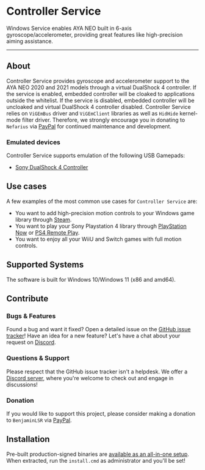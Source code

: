 # Controller Service

Windows Service enables AYA NEO built in 6-axis gyroscope/accelerometer, providing great features like high-precision aiming assistance.

----

## About
Controller Service provides gyroscope and accelerometer support to the AYA NEO 2020 and 2021 models through a virtual DualShock 4 controller. If the service is enabled, embedded controller will be cloaked to applications outside the whitelist. If the service is disabled, embedded controller will be uncloaked and virtual DualShock 4 controller disabled.
Controller Service relies on `ViGEmBus` driver and `ViGEmClient` libraries as well as `HidHide` kernel-mode filter driver. Therefore, we strongly encourage you in donating to `Nefarius` via [PayPal](https://paypal.me/NefariusMaximus) for continued maintenance and development.

### Emulated devices
Controller Service supports emulation of the following USB Gamepads:
- [Sony DualShock 4 Controller](https://en.wikipedia.org/wiki/DualShock#DualShock_4)

## Use cases
A few examples of the most common use cases for `Controller Service` are:
- You want to add high-precision motion controls to your Windows game library through [Steam](https://store.steampowered.com/controller/update/dec15).
- You want to play your Sony Playstation 4 library through [PlayStation Now](https://www.playstation.com/en-us/ps-now/) or [PS4 Remote Play](<https://remoteplay.dl.playstation.net/remoteplay/>).
- You want to enjoy all your WiiU and Switch games with full motion controls.

## Supported Systems
The software is built for Windows 10/Windows 11 (x86 and amd64).

## Contribute
### Bugs & Features
Found a bug and want it fixed? Open a detailed issue on the [GitHub issue tracker](../../issues)!
Have an idea for a new feature? Let's have a chat about your request on [Discord](https://discord.gg/cKaZ5SX8kx).

### Questions & Support
Please respect that the GitHub issue tracker isn't a helpdesk. We offer a [Discord server](https://discord.gg/cKaZ5SX8kx), where you're welcome to check out and engage in discussions!

### Donation
If you would like to support this project, please consider making a donation to `BenjaminLSR` via [PayPal](https://www.paypal.com/paypalme/BenjaminLSR).

## Installation
Pre-built production-signed binaries are [available as an all-in-one setup](../../releases/latest).
When extracted, run the `install.cmd` as administrator and you'll be set!
